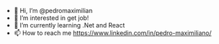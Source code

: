 - 👋 Hi, I’m @pedromaximilian
- 👀 I’m interested in get job!
- 🌱 I’m currently learning .Net and React
- 📫 How to reach me https://www.linkedin.com/in/pedro-maximiliano/

